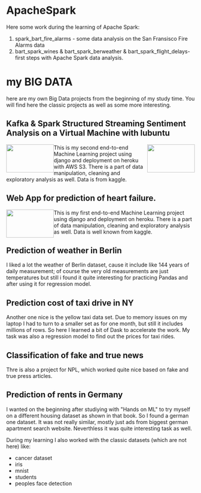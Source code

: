 # ApacheSpark

Here some work during the learning of Apache Spark:
1. spark_bart_fire_alarms - some data analysis on the San Fransisco Fire Alarms data
2. bart_spark_wines & bart_spark_berweather & bart_spark_flight_delays- first steps with Apache Spark data analysis.

# my BIG DATA
here are my own Big Data projects from the beginning of my study time. You will find here the classic projects as well as some more interesting.

## Kafka & Spark Structured Streaming Sentiment Analysis on a Virtual Machine with lubuntu
<img src="./Web App for prediction of fake news/fake_land.png" width="127" height="75" style="float:left"> <img src="./Web App for prediction of fake news/fake_land_2.png" width="127" height="75" style="float:right">

This is my second end-to-end Machine Learning project using django and deployment on heroku with AWS S3. There is a part of data manipulation, cleaning and exploratory analysis as well. Data is from kaggle.

## Web App for prediction of heart failure.
<img src="./Web App for prediction of heart failure./heart_land.png" width="127" height="75" style="float:left">

This is my first end-to-end Machine Learning project using django and deployment on heroku. There is a part of data manipulation, cleaning and exploratory analysis as well. Data is well known from kaggle.

## Prediction of weather in Berlin
I liked a lot the weather of Berlin dataset, cause it include like 144 years of daily measurement; of course the very old measurements are just temperatures but still i found it quite interesting for practicing Pandas and after using it for regression model.

## Prediction cost of taxi drive in NY
Another one nice is the yellow taxi data set. Due to memory issues on my laptop I had to turn to a smaller set as for one month, but still it includes millions of rows. So here I learned a bit of Dask to accelerate the work. My task was also a regression model to find out the prices for taxi rides.

## Classification of fake and true news
Thre is also a project for NPL, which worked quite nice based on fake and true press articles.

## Prediction of rents in Germany
I wanted on the beginning after studiying with "Hands on ML" to try myself on a different housing dataset as shown in that book. So I found a german one dataset. It was not really similar, mostly just ads from biggest german apartment search website. Neverthless it was quite interesting task as well.

During my learning I also worked with the classic datasets (which are not here) like:
- cancer dataset
- iris
- mnist
- students
- peoples face detection
